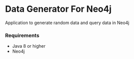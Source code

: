 # Data Generator For Neo4j
Application to generate random data and query data in Neo4j
### Requirements
- Java 8 or higher
- Neo4j
